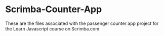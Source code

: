 # Scrimba-Counter-App
These are the files associated with the passenger counter app project for the Learn Javascript course on Scrimba.com
